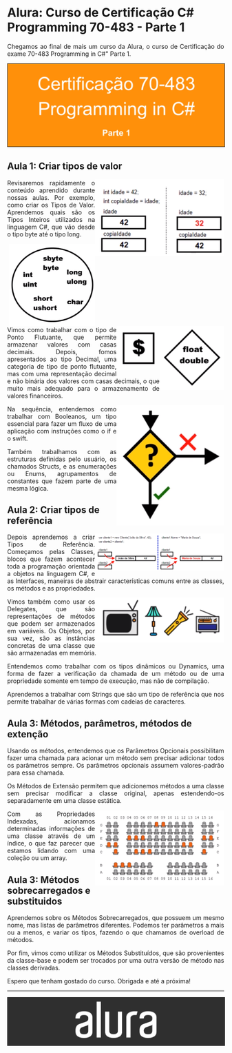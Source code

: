 # Alura: Curso de Certificação C# Programming 70-483 - Parte 1

<p align="justify">Chegamos ao final de mais um curso da Alura, o curso de Certificação do exame 70-483 Programming in C#" Parte 1.</p>

<img src="Image01.png" border="1" />

## Aula 1: Criar tipos de valor

<img align="right" width="300px" src="Image02.png" />

<p align="justify">Revisaremos rapidamente o conteúdo aprendido durante nossas aulas. Por exemplo, como criar os Tipos de Valor. Aprendemos quais são os Tipos Inteiros utilizados na linguagem C#, que vão desde o tipo byte até o tipo long.</p>

<img align="right" width="200px" src="Image03.png" />

<img align="right" width="150px" src="Image04.png" />

<img align="right" width="100px" src="Image05.png" />

<p align="justify">Vimos como trabalhar com o tipo de Ponto Flutuante, que permite armazenar valores com casas decimais. Depois, fomos apresentados ao tipo Decimal, uma categoria de tipo de ponto flutuante, mas com uma representação decimal e não binária dos valores com casas decimais, o que muito mais adequado para o armazenamento de valores financeiros.</p>

<img align="right" width="250px" src="Image06.png" />

<p align="justify">Na sequência, entendemos como trabalhar com Booleanos, um tipo essencial para fazer um fluxo de uma aplicação com instruções como o if e o swift.</p>

<p align="justify">Também trabalhamos com as estruturas definidas pelo usuário, os chamados Structs, e as enumerações ou Enums, agrupamentos de constantes que fazem parte de uma mesma lógica.</p>

## Aula 2: Criar tipos de referência

<img align="right" width="300px" src="Image07.png" />

<p align="justify">Depois aprendemos a criar Tipos de Referência. Começamos pelas Classes, blocos que fazem acontecer toda a programação orientada a objetos na linguagem C#, e as Interfaces, maneiras de abstrair características comuns entre as classes, os métodos e as propriedades.</p>

<img align="right" width="300px" src="Image08.png" />

<p align="justify">Vimos também como usar os Delegates, que são representações de métodos que podem ser armazenados em variáveis. Os Objetos, por sua vez, são as instâncias concretas de uma classe que são armazenadas em memória.</p>

<p align="justify">Entendemos como trabalhar com os tipos dinâmicos ou Dynamics, uma forma de fazer a verificação da chamada de um método ou de uma propriedade somente em tempo de execução, mas não de compilação.</p>

<p align="justify">Aprendemos a trabalhar com Strings que são um tipo de referência que nos permite trabalhar de várias formas com cadeias de caracteres.</p>

## Aula 3: Métodos, parâmetros, métodos de extenção

<p align="justify">Usando os métodos, entendemos que os Parâmetros Opcionais possibilitam fazer uma chamada para acionar um método sem precisar adicionar todos os parâmetros sempre. Os parâmetros opcionais assumem valores-padrão para essa chamada.</p>

<p align="justify">Os Métodos de Extensão permitem que adicionemos métodos a uma classe sem precisar modificar a classe original, apenas estendendo-os separadamente em uma classe estática.</p>

<img align="right" width="300px" src="Image09.png" />

<p align="justify">Com as Propriedades Indexadas, acionamos determinadas informações de uma classe através de um índice, o que faz parecer que estamos lidando com uma coleção ou um array.</p>

## Aula 3: Métodos sobrecarregados e substituidos

<p align="justify">Aprendemos sobre os Métodos Sobrecarregados, que possuem um mesmo nome, mas listas de parâmetros diferentes. Podemos ter parâmetros a mais ou a menos, e variar os tipos, fazendo o que chamamos de overload de métodos.</p>

<p align="justify">Por fim, vimos como utilizar os Métodos Substituídos, que são provenientes da classe-base e podem ser trocados por uma outra versão de método nas classes derivadas.</p>

<p align="justify">Espero que tenham gostado do curso. Obrigada e até a próxima!</p>

<hr />

<img src="Image10.png" border="1" />
